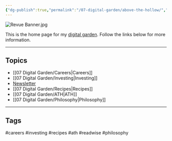 ```yaml
---
{"dg-publish":true,"permalink":"/07-digital-garden/above-the-hollow/","tags":["gardenEntry"],"updated":"2025-04-05T11:06:22.688-07:00"}
---
```


![Revue Banner.jpg](/img/user/06%20Utilities/Attachments/Revue%20Banner.jpg)

This is the home page for my [digital garden](https://cagrimmett.com/ideas/2020/11/08/what-are-digital-gardens/). Follow the links below for more information.

---
## Topics

- [[07 Digital Garden/Careers\|Careers]]
- [[07 Digital Garden/Investing\|Investing]]
- [Newsletter](https://abovethehollow.beehiiv.com/)
- [[07 Digital Garden/Recipes\|Recipes]]
- [[07 Digital Garden/ATH\|ATH]]
- [[07 Digital Garden/Philosophy\|Philosophy]]

---
## Tags

#careers #investing #recipes #ath #readwise #philosophy 